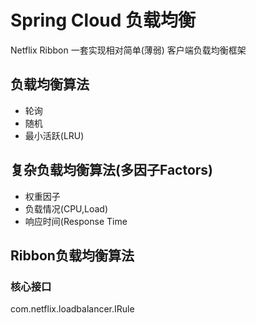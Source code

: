 # Spring Cloud 负载均衡
Netflix Ribbon 一套实现相对简单(薄弱) 客户端负载均衡框架

## 负载均衡算法
* 轮询
* 随机
* 最小活跃(LRU)

## 复杂负载均衡算法(多因子Factors)
* 权重因子
* 负载情况(CPU,Load)
* 响应时间(Response Time

## Ribbon负载均衡算法

### 核心接口 

com.netflix.loadbalancer.IRule
